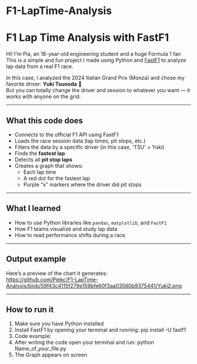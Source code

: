 # F1-LapTime-Analysis

# F1 Lap Time Analysis with FastF1 

Hi! I'm Pía, an 18-year-old engineering student and a huge Formula 1 fan   
This is a simple and fun project I made using Python and [FastF1](https://theoehrly.github.io/Fast-F1/) to analyze lap data from a real F1 race.

In this case, I analyzed the 2024 Italian Grand Prix (Monza) and chose my favorite driver: **Yuki Tsunoda** 💙  
But you can totally change the driver and session to whatever you want — it works with anyone on the grid.

---

## What this code does

- Connects to the official F1 API using FastF1
- Loads the race session data (lap times, pit stops, etc.)
- Filters the data by a specific driver (in this case, 'TSU' = Yuki)
- Finds the **fastest lap**
- Detects all **pit stop laps**
- Creates a graph that shows:
  - Each lap time
  - A red dot for the fastest lap
  - Purple “x” markers where the driver did pit stops

---

## What I learned

- How to use Python libraries like `pandas`, `matplotlib`, and `FastF1`
- How F1 teams visualize and study lap data
- How to read performance shifts during a race

---

##  Output example

Here’s a preview of the chart it generates:  
https://github.com/Piekc/F1-LapTime-Analysis/blob/59f43c4115f279e159bfe60f3aa03560b9375441/Yuki2.png 


---

##  How to run it

1. Make sure you have Python installed
2. Install FastF1 by opening your terminal and running: pip install -U fastf1
3. Code example:
4. After writing the code open your terminal and run: python Name_of_your_file.py
5. The Graph appears on screen
